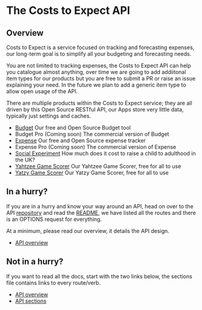 # The Costs to Expect API

## Overview

Costs to Expect is a service focused on tracking and forecasting expenses, our long-term goal is to simplify all your budgeting and forecasting needs.

You are not limited to tracking expenses, the Costs to Expect API can help you catalogue almost anything, over time we are going to add addiitonal item types for our products but you are free to submit a PR or raise an issue explaining your need. In the future we plan to add a generic item type to allow open usage of the API.

There are multiple products within the Costs to Expect service; they are all driven by this Open Source RESTful API, our Apps store very little data, typically just settings and caches.

- [Budget](https://budget.costs-to-expect.com) Our free and Open Source Budget tool
- Budget Pro (Coming soon) The commercial version of Budget
- [Expense](https://app.costs-to-expect.com) Our free and Open Source expense tracker
- Expense Pro (Coming soon) The commercial version of Expense
- [Social Experiment](https://www.costs-to-expect.com) How much does it cost to raise a child to adulthood in the UK?
- [Yahtzee Game Scorer](https://yahtzee.game-score.com) Our Yahtzee Game Scorer, free for all to use
- [Yatzy Game Scorer](https://yatzu.game-score.com) Our Yatzy Game Scorer, free for all to use

## In a hurry?

If you are in a hurry and know your way around an API, head on over to the API [repository](https://github.com/costs-to-expect/api) and read the [README](https://github.com/costs-to-expect/api#readme), we have listed all the routes and there is an OPTIONS request for everything.

At a minimum, please read our overview, it details the API design.

- [API overview](Overview.md)

## Not in a hurry?

If you want to read all the docs, start with the two links below, the sections file contains links to every route/verb.

- [API overview](Overview.md)
- [API sections](Sections.md)
